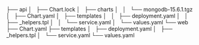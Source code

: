├── api
│   ├── Chart.lock
│   ├── charts
│   │   └── mongodb-15.6.1.tgz
│   ├── Chart.yaml
│   ├── templates
│   │   ├── deployment.yaml
│   │   ├── _helpers.tpl
│   │   └── service.yaml
│   └── values.yaml
└── web
    ├── Chart.yaml
    ├── templates
    │   ├── deployment.yaml
    │   ├── _helpers.tpl
    │   └── service.yaml
    └── values.yaml
